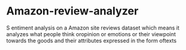 # Amazon-review-analyzer
S entiment analysis on a Amazon site reviews dataset which means it analyzes what people think oropinion or emotions or their viewpoint towards the goods and their attributes expressed in the form oftexts
